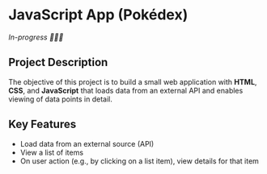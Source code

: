 # JavaScript App (Pokédex)
*In-progress 👩🏻‍💻*
## Project Description 
The objective of this project is to build a small web application with **HTML**, **CSS**, and **JavaScript** that loads data from an external API and enables viewing of data points in detail.
## Key Features
* Load data from an external source (API)
* View a list of items
* On user action (e.g., by clicking on a list item), view details for that item
